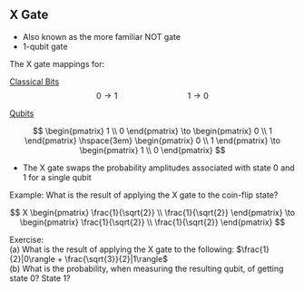 ## X Gate

- Also known as the more familiar NOT gate
- 1-qubit gate

The X gate mappings for:

<ins>Classical Bits</ins>
$$0 \to 1 \hspace{8em} 1 \to 0$$

<ins>Qubits</ins>

$$
\begin{pmatrix}
1 \\
0
\end{pmatrix} \to
\begin{pmatrix}
0 \\
1
\end{pmatrix} \hspace{3em}
\begin{pmatrix}
0 \\
1
\end{pmatrix} \to
\begin{pmatrix}
1 \\
0
\end{pmatrix}
$$

- The X gate swaps the probability amplitudes associated with state 0 and 1 for a single qubit

Example: What is the result of applying the X gate to the coin-flip state?

$$
X
\begin{pmatrix}
\frac{1}{\sqrt{2}} \\
\frac{1}{\sqrt{2}}
\end{pmatrix} \to
\begin{pmatrix}
\frac{1}{\sqrt{2}} \\
\frac{1}{\sqrt{2}}
\end{pmatrix}
$$

Exercise:      
(a) What is the result of applying the X gate to the following: 
$\frac{1}{2}|0\rangle + \frac{\sqrt{3}}{2}|1\rangle$      
(b) What is the probability, when measuring the resulting qubit, of getting state 0? State 1?

[//]: # (Work out the answer on the whiteboard.)

